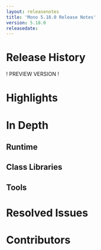 ```yaml
---
layout: releasenotes
title: 'Mono 5.18.0 Release Notes'
version: 5.18.0
releasedate:
---
```


Release History
===============

! PREVIEW VERSION !

Highlights
==========

# In Depth

## Runtime

## Class Libraries

## Tools

# Resolved Issues

# Contributors
